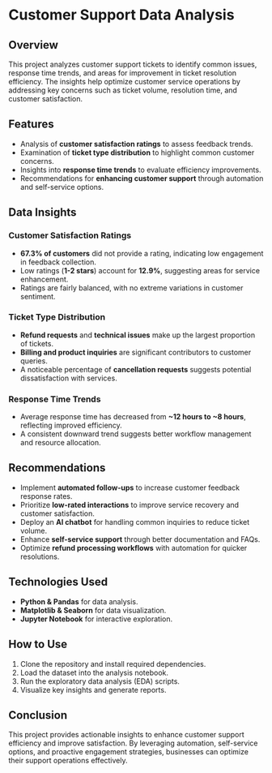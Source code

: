 # Customer Support Data Analysis

## Overview
This project analyzes customer support tickets to identify common issues, response time trends, and areas for improvement in ticket resolution efficiency. The insights help optimize customer service operations by addressing key concerns such as ticket volume, resolution time, and customer satisfaction.

## Features
- Analysis of **customer satisfaction ratings** to assess feedback trends.
- Examination of **ticket type distribution** to highlight common customer concerns.
- Insights into **response time trends** to evaluate efficiency improvements.
- Recommendations for **enhancing customer support** through automation and self-service options.

## Data Insights
### Customer Satisfaction Ratings
- **67.3% of customers** did not provide a rating, indicating low engagement in feedback collection.
- Low ratings (**1-2 stars**) account for **12.9%**, suggesting areas for service enhancement.
- Ratings are fairly balanced, with no extreme variations in customer sentiment.

### Ticket Type Distribution
- **Refund requests** and **technical issues** make up the largest proportion of tickets.
- **Billing and product inquiries** are significant contributors to customer queries.
- A noticeable percentage of **cancellation requests** suggests potential dissatisfaction with services.

### Response Time Trends
- Average response time has decreased from **~12 hours to ~8 hours**, reflecting improved efficiency.
- A consistent downward trend suggests better workflow management and resource allocation.

## Recommendations
- Implement **automated follow-ups** to increase customer feedback response rates.
- Prioritize **low-rated interactions** to improve service recovery and customer satisfaction.
- Deploy an **AI chatbot** for handling common inquiries to reduce ticket volume.
- Enhance **self-service support** through better documentation and FAQs.
- Optimize **refund processing workflows** with automation for quicker resolutions.

## Technologies Used
- **Python & Pandas** for data analysis.
- **Matplotlib & Seaborn** for data visualization.
- **Jupyter Notebook** for interactive exploration.

## How to Use
1. Clone the repository and install required dependencies.
2. Load the dataset into the analysis notebook.
3. Run the exploratory data analysis (EDA) scripts.
4. Visualize key insights and generate reports.

## Conclusion
This project provides actionable insights to enhance customer support efficiency and improve satisfaction. By leveraging automation, self-service options, and proactive engagement strategies, businesses can optimize their support operations effectively.

